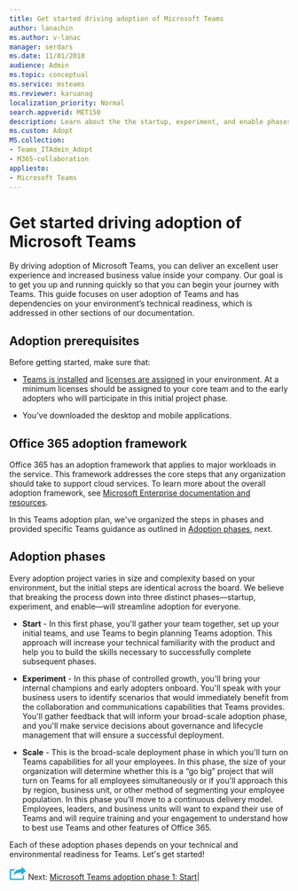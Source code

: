 ```yaml
---
title: Get started driving adoption of Microsoft Teams
author: lanachin
ms.author: v-lanac
manager: serdars
ms.date: 11/01/2018
audience: Admin
ms.topic: conceptual
ms.service: msteams
ms.reviewer: karuanag
localization_priority: Normal
search.appverid: MET150
description: Learn about the the startup, experiment, and enable phases of Microsoft Teams adoption.
ms.custom: Adopt
MS.collection: 
- Teams_ITAdmin_Adopt
- M365-collaboration
appliesto: 
- Microsoft Teams
---
```



# Get started driving adoption of Microsoft Teams

By driving adoption of Microsoft Teams, you can deliver an excellent user experience and increased business value inside your company. Our goal is to get you up and running quickly so that you can begin your journey with Teams. This guide focuses on user adoption of Teams and has dependencies on your environment’s technical readiness, which is addressed in other sections of our documentation.

## Adoption prerequisites

Before getting started, make sure that:

- [Teams is installed](get-clients.md) and [licenses are assigned](office-365-licensing.md) in your environment. At a minimum licenses should be assigned to your core team and to the early adopters who will participate in this initial project phase.

- You've downloaded the desktop and mobile applications. 

## Office 365 adoption framework

Office 365 has an adoption framework that applies to major workloads in the service. This framework addresses the core steps that any organization should take to support cloud services. To learn more about the overall adoption framework, see [Microsoft Enterprise documentation and resources](https://aka.ms/O365AdoptionHub). 

In this Teams adoption plan, we've organized the steps in phases and provided specific Teams guidance as outlined in [Adoption phases](#adoption-phases), next.

## Adoption phases 

Every adoption project varies in size and complexity based on your environment, but the initial steps are identical across the board. We believe that breaking the process down into three distinct phases—startup, experiment, and enable—will streamline adoption for everyone.  

- **Start** - In this first phase, you'll gather your team together, set up your initial teams, and use Teams to begin planning Teams adoption. This approach will increase your technical familiarity with the product and help you to build the skills necessary to successfully complete subsequent phases. 

- **Experiment** - In this phase of controlled growth, you'll bring your internal champions and early adopters onboard. You'll speak with your business users to identify scenarios that would immediately benefit from the collaboration and communications capabilities that Teams provides. You'll gather feedback that will inform your broad-scale adoption phase, and you'll make service decisions about governance and lifecycle management that will ensure a successful deployment.

- **Scale** - This is the broad-scale deployment phase in which you'll turn on Teams capabilities for all your employees. In this phase, the size of your organization will determine whether this is a “go big” project that will turn on Teams for all employees simultaneously or if you'll approach this by region, business unit, or other method of segmenting your employee population. In this phase you'll move to a continuous delivery model. Employees, leaders, and business units will want to expand their use of Teams and will require training and your engagement to understand how to best use Teams and other features of Office 365.   

Each of these adoption phases depends on your technical and environmental readiness for Teams. Let's get started!


![Next Steps icon](media/teams-adoption-next-icon.png) Next:        [Microsoft Teams adoption phase 1: Start](teams-adoption-phase1.md)|
